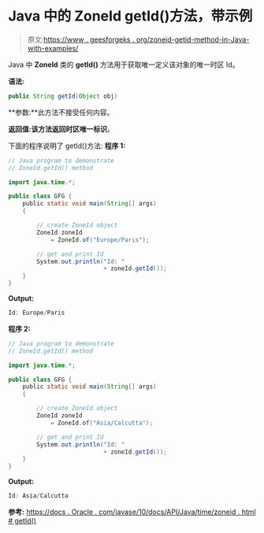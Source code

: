 # Java 中的 ZoneId getId()方法，带示例

> 原文:[https://www . geesforgeks . org/zoneid-getid-method-in-Java-with-examples/](https://www.geeksforgeeks.org/zoneid-getid-method-in-java-with-examples/)

Java 中 **ZoneId** 类的 **getId()** 方法用于获取唯一定义该对象的唯一时区 Id。

**语法:**

```java
public String getId(Object obj)

```

**参数:**此方法不接受任何内容。

**返回值:**该方法返回时区唯一**标识**。

下面的程序说明了 getId()方法:
**程序 1:**

```java
// Java program to demonstrate
// ZoneId.getId() method

import java.time.*;

public class GFG {
    public static void main(String[] args)
    {

        // create ZoneId object
        ZoneId zoneId
            = ZoneId.of("Europe/Paris");

        // get and print Id
        System.out.println("Id: "
                           + zoneId.getId());
    }
}
```

**Output:**

```java
Id: Europe/Paris

```

**程序 2:**

```java
// Java program to demonstrate
// ZoneId.getId() method

import java.time.*;

public class GFG {
    public static void main(String[] args)
    {

        // create ZoneId object
        ZoneId zoneId
            = ZoneId.of("Asia/Calcutta");

        // get and print Id
        System.out.println("Id: "
                           + zoneId.getId());
    }
}
```

**Output:**

```java
Id: Asia/Calcutta

```

**参考:**
[https://docs . Oracle . com/javase/10/docs/API/Java/time/zoneid . html # getId()](https://docs.oracle.com/javase/10/docs/api/java/time/ZoneId.html#getId())